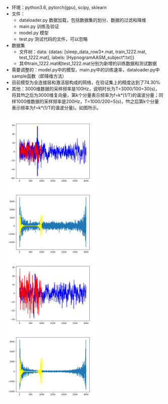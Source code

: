 
* 环境：python3.6, pytorch(gpu), scipy, sklearn
* 文件：
  * dataloader.py 数据加载，包括数据集的划分、数据的过滤和降维
  * main.py 训练及验证
  * model.py 模型
  * test.py 测试代码的文件，可以忽略
* 数据集
  * 文件树：data: {datas: [sleep\_data\_row3\*.mat, train\_1222.mat, test\_1222.mat], labels: [HypnogramAASM\_subject\*.txt]}
  * 其中train\_1222.mat和test\_1222.mat分别为新增的训练数据和测试数据
* 需要调整的：model.py中的模型，main.py中的训练速率，dataloader.py中sample函数（即降维方法）
* 目前模型为全连接层和激活层构成的网络，在验证集上的精度达到了74.30%
* 其他：3000维数据的采样频率是100Hz，说明时长为T=3000/100=30(s)，将其fft之后为3000维复向量，第k个分量表示频率为f=k\*(1/T)的谐波分量；同样1000维数据的采样频率是200Hz，T=1000/200=5(s)，fft之后第k个分量表示频率为f=k\*(1/T的谐波分量)。如图所示。

<img src="docs/wave.png" width="300px" align='center'/>
<img src="docs/fft1.png" width="300px" align='center'/>
<img src="docs/wave2.png" width="300px" align='center'/>
<img src="docs/fft2.png" width="300px" align='center'/>
